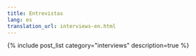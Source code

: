 ```yaml
---
title: Entrevistas
lang: es
translation_url: interviews-en.html
---
```


{% include post_list category="interviews" description=true %}
